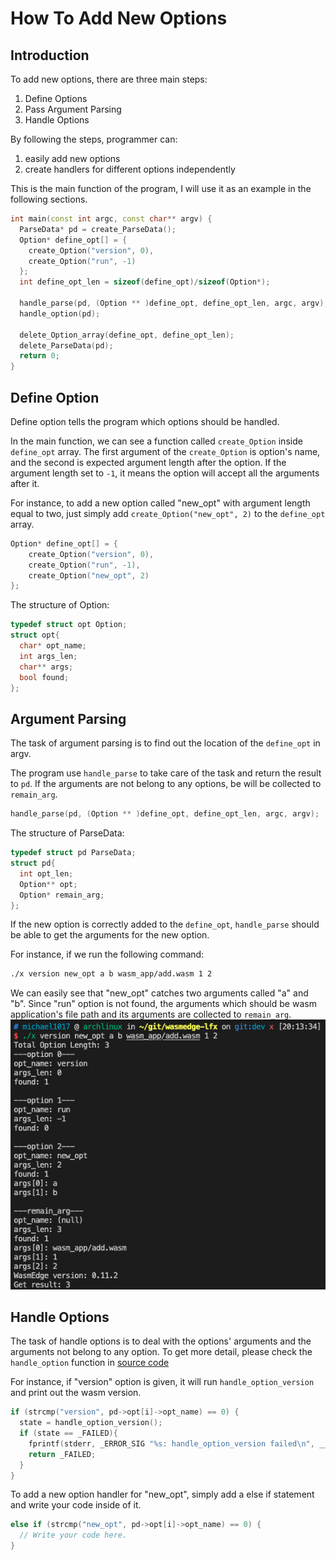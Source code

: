 # How To Add New Options

## Introduction

To add new options, there are three main steps:

1. Define Options
2. Pass Argument Parsing
3. Handle Options

By following the steps, programmer can:

1. easily add new options
2. create handlers for different options independently

This is the main function of the program, I will use it as an example in the following sections.

```cc
int main(const int argc, const char** argv) {
  ParseData* pd = create_ParseData();
  Option* define_opt[] = {
    create_Option("version", 0), 
    create_Option("run", -1)
  };
  int define_opt_len = sizeof(define_opt)/sizeof(Option*);
  
  handle_parse(pd, (Option ** )define_opt, define_opt_len, argc, argv);
  handle_option(pd);

  delete_Option_array(define_opt, define_opt_len);
  delete_ParseData(pd);
  return 0;
}
```

## Define Option

Define option tells the program which options should be handled.

In the main function, we can see a function called `create_Option` inside `define_opt` array. The first argument of the `create_Option` is option's name, and the second is expected argument length after the option. If the argument length set to `-1`, it means the option will accept all the arguments after it.

For instance, to add a new option called "new_opt" with argument length equal to two, just simply add `create_Option("new_opt", 2)` to the `define_opt` array.

```cc
Option* define_opt[] = {
    create_Option("version", 0), 
    create_Option("run", -1),
    create_Option("new_opt", 2)
};
```

The structure of Option:

```cc
typedef struct opt Option;
struct opt{
  char* opt_name;
  int args_len;
  char** args;
  bool found;
};
```

## Argument Parsing

The task of argument parsing is to find out the location of the `define_opt` in argv.

The program use `handle_parse` to take care of the task and return the result to `pd`. If the arguments are not belong to any options, be will be collected to `remain_arg`.

```cc
handle_parse(pd, (Option ** )define_opt, define_opt_len, argc, argv);
```

The structure of ParseData:

```cc
typedef struct pd ParseData;
struct pd{
  int opt_len;
  Option** opt;
  Option* remain_arg;
};
```

If the new option is correctly added to the `define_opt`, `handle_parse` should be able to get the arguments for the new option.

For instance, if we run the following command:  

```bash
./x version new_opt a b wasm_app/add.wasm 1 2
```

We can easily see that "new_opt" catches two arguments called "a" and "b". Since "run" option is not found, the arguments which should be wasm application's file path and its arguments are collected to `remain_arg`.
![](images/implement1.png)

## Handle Options

The task of handle options is to deal with the options' arguments and the arguments not belong to any option. To get more detail, please check the `handle_option` function in [source code](../src/lib/handler.c)

For instance, if "version" option is given, it will run `handle_option_version` and print out the wasm version.

```cc
if (strcmp("version", pd->opt[i]->opt_name) == 0) {
  state = handle_option_version();
  if (state == _FAILED){
    fprintf(stderr, _ERROR_SIG "%s: handle_option_version failed\n", __func__);
    return _FAILED;
  }
}
```

To add a new option handler for "new_opt", simply add a else if statement and write your code inside of it.

```cc
else if (strcmp("new_opt", pd->opt[i]->opt_name) == 0) {
  // Write your code here.
}
```
